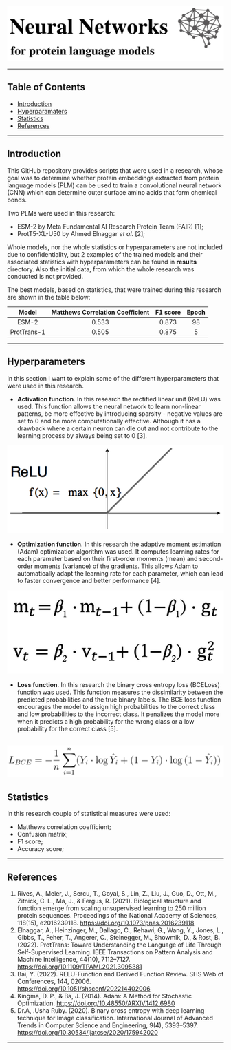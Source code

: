 <p align="center">
  <img src="images/logo.png" width="600" />
</p>

---

## Table of Contents
- [Introduction](#introduction)
- [Hyperparamaters](#hyperparameters)
- [Statistics](#statistics)
- [References](#references)

---

## Introduction
This GitHub repository provides scripts that were used in a research,  whose goal was to determine whether protein embeddings extracted from protein language models (PLM) can be used to train a convolutional neural network (CNN) which can determine outer surface amino acids that form chemical bonds. 
    
Two PLMs were used in this research:
- ESM-2 by Meta Fundamental AI Research Protein Team (FAIR) [1];
- ProtT5-XL-U50 by Ahmed Elnaggar *et al.* [2];

Whole models, nor the whole statistics or hyperparameters are not included due to confidentiality, but 2 examples of the trained models and their associated statistics with hyperparameters can be found in **results** directory. Also the initial data, from which the whole research was conducted is not provided.

The best models, based on statistics, that were trained during this research are shown in the table below:

| Model | Matthews Correlation Coefficient | F1 score | Epoch |
|:-----:|:--------------------------------:|:--------:|:-----:|
| ESM-2 | 0.533 | 0.873 | 98 |
| ProtTrans-1 | 0.505 | 0.875 | 5 |

---

## Hyperparameters
In this section I want to explain some of the different hyperparameters that were used in this research.

- **Activation function**. In this research the rectified linear unit (ReLU) was used. This function allows the neural network to learn non-linear patterns, be more effective by introducing sparsity - negative values are set to 0 and be more computationally effective. Although it has a drawback where a certain neuron can die out and not contribute to the learning process by always being set to 0 [3].

![ReLU](images/ReLU.png "ReLU")
- **Optimization function**. In this research the adaptive moment estimation (Adam) optimization algorithm was used. It computes learning rates for each parameter based on their first-order moments (mean) and second-order moments (variance) of the gradients. This allows Adam to automatically adapt the learning rate for each parameter, which can lead to faster convergence and better performance [4].

![Adam](images/Adam.png "Adam")
- **Loss function**. In this research the binary cross entropy loss (BCELoss) function was used. This function measures the dissimilarity between the predicted probabilities and the true binary labels. The BCE loss function encourages the model to assign high probabilities to the correct class and low probabilities to the incorrect class. It penalizes the model more when it predicts a high probability for the wrong class or a low probability for the correct class [5].

![BCELoss](images/BCELoss.png "BCELoss")
---

## Statistics
In this research couple of statistical measures were used:
- Matthews correlation coefficient;
- Confusion matrix;
- F1 score;
- Accuracy score;

---

## References
1. Rives, A., Meier, J., Sercu, T., Goyal, S., Lin, Z., Liu, J., Guo, D., Ott, M., Zitnick, C. L., Ma, J., & Fergus, R. (2021). Biological structure and function emerge from scaling unsupervised learning to 250 million protein sequences. Proceedings of the National Academy of Sciences, 118(15), e2016239118. https://doi.org/10.1073/pnas.2016239118 
2. Elnaggar, A., Heinzinger, M., Dallago, C., Rehawi, G., Wang, Y., Jones, L., Gibbs, T., Feher, T., Angerer, C., Steinegger, M., Bhowmik, D., & Rost, B. (2022). ProtTrans: Toward Understanding the Language of Life Through Self-Supervised Learning. IEEE Transactions on Pattern Analysis and Machine Intelligence, 44(10), 7112–7127. https://doi.org/10.1109/TPAMI.2021.3095381
3. Bai, Y. (2022). RELU-Function and Derived Function Review. SHS Web of Conferences, 144, 02006. https://doi.org/10.1051/shsconf/202214402006
4. Kingma, D. P., & Ba, J. (2014). Adam: A Method for Stochastic Optimization. https://doi.org/10.48550/ARXIV.1412.6980
5. Dr.A, .Usha Ruby. (2020). Binary cross entropy with deep learning technique for Image classification. International Journal of Advanced Trends in Computer Science and Engineering, 9(4), 5393–5397. https://doi.org/10.30534/ijatcse/2020/175942020

---
